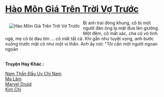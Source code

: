 <a href="https://truyenwiki.net/hao-mon-gia-tren-troi-vo-truoc.36696/" title="Hào Môn Giá Trên Trời Vợ Trước"><h1>Hào Môn Giá Trên Trời Vợ Trước</h1></a><div style="display:table"><img align="right" style="float: left; padding: 10px;" src="https://truyenwiki.net/a/img/str/src/36696.jpg" alt="Hào Môn Giá Trên Trời Vợ Trước">Bị anh trai đóng khung, cô bị một người đàn ông lạ mặt đưa lên giường. Một đêm, cô mất xác, cha cô vô tình ngã, mẹ cô bị đau tim ... cô mất tất cả. Khi gần như tuyệt vọng, anh bước xuống trước mặt cô như một vị thần. Anh ấy nói: "Tôi cần một người ngoan ngoãn</div><p><br><b>Truyện Hay Khác :</b></p><a href="https://truyenwiki.net/nam-than-dau-uy-chi-nam.36526/" alt="Nam Thần Đầu Uy Chỉ Nam">Nam Thần Đầu Uy Chỉ Nam</a><br/><a href="https://github.com/nownovels/topcv/tree/master/truyenhay/35573" alt="Ma Lâm">Ma Lâm</a><br/><a href="https://github.com/nownovels/topcv/tree/master/truyenhay/36012" alt="Marvel Druid">Marvel Druid</a><br/><a href="https://github.com/nownovels/topcv/tree/master/truyenhay/37026" alt="Kim Chi">Kim Chi</a><br/>